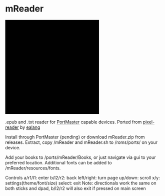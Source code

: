# mReader
<img src="https://github.com/booYah187/mReader/blob/main/mreader.gif?raw=true" alt="alt text" width="300" height="300" />

.epub and .txt reader for [PortMaster](https://landing.portmaster.games/) capable devices. Ported from [pixel-reader](https://github.com/ealang/pixel-reader) by [ealang](https://github.com/ealang)

Install through PortMaster (pending) or download mReader.zip from releases. Extract, copy /mReader and mReader.sh to /roms/ports/ on your device.

Add your books to /ports/mReader/Books, or just navigate via gui to your preferred location. Additional fonts can be added to /mReader/resources/fonts.

Controls
a/r1/l1: enter
b/l2/r2: back
left/right: turn page
up/down: scroll
x/y: settings(theme/font/size)
select: exit 
Note: directionals work the same on both sticks and dpad, b/l2/r2 will also exit if pressed on main screen
